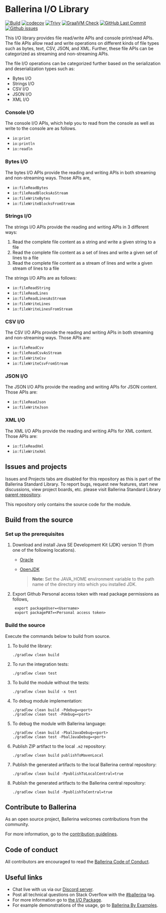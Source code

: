 Ballerina I/O Library
===================

  [![Build](https://github.com/ballerina-platform/module-ballerina-io/actions/workflows/build-timestamped-master.yml/badge.svg)](https://github.com/ballerina-platform/module-ballerina-io/actions/workflows/build-timestamped-master.yml)
  [![codecov](https://codecov.io/gh/ballerina-platform/module-ballerina-io/branch/master/graph/badge.svg)](https://codecov.io/gh/ballerina-platform/module-ballerina-io)
  [![Trivy](https://github.com/ballerina-platform/module-ballerina-io/actions/workflows/trivy-scan.yml/badge.svg)](https://github.com/ballerina-platform/module-ballerina-io/actions/workflows/trivy-scan.yml)
  [![GraalVM Check](https://github.com/ballerina-platform/module-ballerina-io/actions/workflows/build-with-bal-test-graalvm.yml/badge.svg)](https://github.com/ballerina-platform/module-ballerina-io/actions/workflows/build-with-bal-test-graalvm.yml)
  [![GitHub Last Commit](https://img.shields.io/github/last-commit/ballerina-platform/module-ballerina-io.svg)](https://github.com/ballerina-platform/module-ballerina-io/commits/master)
  [![Github issues](https://img.shields.io/github/issues/ballerina-platform/ballerina-standard-library/module/io.svg?label=Open%20Issues)](https://github.com/ballerina-platform/ballerina-standard-library/labels/module%2Fio)

This I/O library provides file read/write APIs and console print/read APIs. The file APIs allow read and write operations on different kinds of file types such as bytes, text, CSV, JSON, and XML. Further, these file APIs can be categorized as streaming and non-streaming APIs.

The file I/O operations can be categorized further based on the serialization and deserialization types such as:
- Bytes I/O
- Strings I/O
- CSV I/O
- JSON I/O
- XML I/O

### Console I/O
The console I/O APIs, which help you to read from the console as well as write to the console are as follows.
- `io:print`
- `io:println`
- `io:readln`

### Bytes I/O
The bytes I/O APIs provide the reading and writing APIs in both streaming and non-streaming ways. Those APIs are,
- `io:fileReadBytes`
- `io:fileReadBlocksAsStream`
- `io:fileWriteBytes`
- `io:fileWriteBlocksFromStream`

### Strings I/O
The strings I/O APIs provide the reading and writing APIs in 3 different ways:
1. Read the complete file content as a string and write a given string to a file
2. Read the complete file content as a set of lines and write a given set of lines to a file
3. Read the complete file content as a stream of lines and write a given stream of lines to a file

The strings I/O APIs are as follows:
- `io:fileReadString`
- `io:fileReadLines`
- `io:fileReadLinesAsStream`
- `io:fileWriteLines`
- `io:fileWriteLinesFromStream`

### CSV I/O
The CSV I/O APIs provide the reading and writing APIs in both streaming and non-streaming ways. Those APIs are:
- `io:fileReadCsv`
- `io:fileReadCsvAsStream`
- `io:fileWriteCsv`
- `io:fileWriteCsvFromStream`

### JSON I/O
The JSON I/O APIs provide the reading and writing APIs for JSON content. Those APIs are:
- `io:fileReadJson`
- `io:fileWriteJson`

### XML I/O
The XML I/O APIs provide the reading and writing APIs for XML content. Those APIs are:
- `io:fileReadXml`
- `io:fileWriteXml`

## Issues and projects 

Issues and Projects tabs are disabled for this repository as this is part of the Ballerina Standard Library. To report bugs, request new features, start new discussions, view project boards, etc. please visit Ballerina Standard Library [parent repository](https://github.com/ballerina-platform/ballerina-standard-library). 

This repository only contains the source code for the module.

## Build from the source

### Set up the prerequisites

1. Download and install Java SE Development Kit (JDK) version 11 (from one of the following locations).

   * [Oracle](https://www.oracle.com/java/technologies/javase-jdk11-downloads.html)
   
   * [OpenJDK](https://adoptium.net/)
   
        > **Note:** Set the JAVA_HOME environment variable to the path name of the directory into which you installed JDK.   
1. Export Github Personal access token with read package permissions as follows,
        
        export packageUser=<Username>
        export packagePAT=<Personal access token>

### Build the source

Execute the commands below to build from source.

1. To build the library:
   ```    
   ./gradlew clean build
   ```

1. To run the integration tests:
   ```
   ./gradlew clean test
   ```
1. To build the module without the tests:
   ```
   ./gradlew clean build -x test
   ```
1. To debug module implementation:
   ```
   ./gradlew clean build -Pdebug=<port>
   ./gradlew clean test -Pdebug=<port>
   ```
1. To debug the module with Ballerina language:
   ```
   ./gradlew clean build -PbalJavaDebug=<port>
   ./gradlew clean test -PbalJavaDebug=<port>
   ```
1. Publish ZIP artifact to the local `.m2` repository:
   ```
   ./gradlew clean build publishToMavenLocal
   ```
1. Publish the generated artifacts to the local Ballerina central repository:
   ```
   ./gradlew clean build -PpublishToLocalCentral=true
   ```
1. Publish the generated artifacts to the Ballerina central repository:
   ```
   ./gradlew clean build -PpublishToCentral=true
   ```

## Contribute to Ballerina

As an open source project, Ballerina welcomes contributions from the community. 

For more information, go to the [contribution guidelines](https://github.com/ballerina-platform/ballerina-lang/blob/master/CONTRIBUTING.md).

## Code of conduct

All contributors are encouraged to read the [Ballerina Code of Conduct](https://ballerina.io/code-of-conduct).

## Useful links

* Chat live with us via our [Discord server](https://discord.gg/ballerinalang).
* Post all technical questions on Stack Overflow with the [#ballerina](https://stackoverflow.com/questions/tagged/ballerina) tag.
* For more information go to [the I/O Package](https://lib.ballerina.io/ballerina/io/latest).
* For example demonstrations of the usage, go to [Ballerina By Examples](https://ballerina.io/learn/by-example/).
